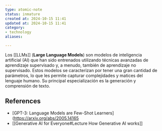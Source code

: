 ```yaml
---
type: atomic-note
status: inmature
created at: 2024-10-15 11:41
updated at: 2024-10-15 11:41
category: 
- technology
aliases: 

---
```


Los [[LLMs]]  (**Large Language Models**) son modelos de inteligencia artificial (AI) que han sido entrenados utilizando técnicas avanzadas de aprendizaje supervisado y, a menudo, también de aprendizaje no supervisado. Estos modelos se caracterizan por tener una gran cantidad de parámetros, lo que les permite capturar complejidades y matices del lenguaje humano. Su principal especialización es la generación y comprensión de texto.

## References

- [GPT-3: Language Models are Few-Shot Learners](https://arxiv.org/abs/2005.14165
- [[Generative AI for Everyone#Lecture How Generative AI works]]

